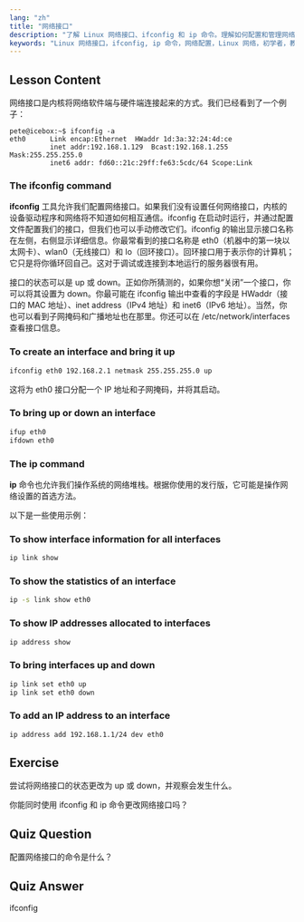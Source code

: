```yaml
---
lang: "zh"
title: "网络接口"
description: "了解 Linux 网络接口、ifconfig 和 ip 命令。理解如何配置和管理网络设置。开始你的 Linux 网络之旅！"
keywords: "Linux 网络接口，ifconfig, ip 命令，网络配置，Linux 网络，初学者，教程，指南"
---
```


## Lesson Content

网络接口是内核将网络软件端与硬件端连接起来的方式。我们已经看到了一个例子：

```plaintext
pete@icebox:~$ ifconfig -a
eth0      Link encap:Ethernet  HWaddr 1d:3a:32:24:4d:ce
          inet addr:192.168.1.129  Bcast:192.168.1.255  Mask:255.255.255.0
          inet6 addr: fd60::21c:29ff:fe63:5cdc/64 Scope:Link
```

### The ifconfig command

**ifconfig** 工具允许我们配置网络接口。如果我们没有设置任何网络接口，内核的设备驱动程序和网络将不知道如何相互通信。ifconfig 在启动时运行，并通过配置文件配置我们的接口，但我们也可以手动修改它们。ifconfig 的输出显示接口名称在左侧，右侧显示详细信息。你最常看到的接口名称是 eth0（机器中的第一块以太网卡）、wlan0（无线接口）和 lo（回环接口）。回环接口用于表示你的计算机；它只是将你循环回自己。这对于调试或连接到本地运行的服务器很有用。

接口的状态可以是 up 或 down。正如你所猜测的，如果你想“关闭”一个接口，你可以将其设置为 down。你最可能在 ifconfig 输出中查看的字段是 HWaddr（接口的 MAC 地址）、inet address（IPv4 地址）和 inet6（IPv6 地址）。当然，你也可以看到子网掩码和广播地址也在那里。你还可以在 /etc/network/interfaces 查看接口信息。

### To create an interface and bring it up

```bash
ifconfig eth0 192.168.2.1 netmask 255.255.255.0 up
```

这将为 eth0 接口分配一个 IP 地址和子网掩码，并将其启动。

### To bring up or down an interface

```bash
ifup eth0
ifdown eth0
```

### The ip command

**ip** 命令也允许我们操作系统的网络堆栈。根据你使用的发行版，它可能是操作网络设置的首选方法。

以下是一些使用示例：

### To show interface information for all interfaces

```bash
ip link show
```

### To show the statistics of an interface

```bash
ip -s link show eth0
```

### To show IP addresses allocated to interfaces

```bash
ip address show
```

### To bring interfaces up and down

```bash
ip link set eth0 up
ip link set eth0 down
```

### To add an IP address to an interface

```bash
ip address add 192.168.1.1/24 dev eth0
```

## Exercise

尝试将网络接口的状态更改为 up 或 down，并观察会发生什么。

你能同时使用 ifconfig 和 ip 命令更改网络接口吗？

## Quiz Question

配置网络接口的命令是什么？

## Quiz Answer

ifconfig
